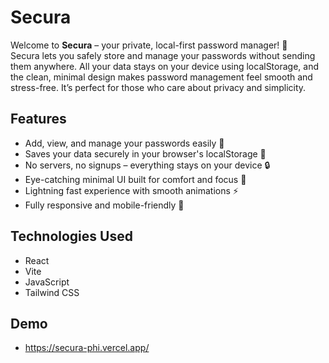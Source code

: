 # Secura  
Welcome to **Secura** – your private, local-first password manager! 🔐  
Secura lets you safely store and manage your passwords without sending them anywhere. All your data stays on your device using localStorage, and the clean, minimal design makes password management feel smooth and stress-free. It’s perfect for those who care about privacy and simplicity.

## Features
- Add, view, and manage your passwords easily 🔐  
- Saves your data securely in your browser's localStorage 💾  
- No servers, no signups – everything stays on your device 🔒  
- Eye-catching minimal UI built for comfort and focus 🎨  
- Lightning fast experience with smooth animations ⚡  
- Fully responsive and mobile-friendly 📱

## Technologies Used
- React  
- Vite  
- JavaScript  
- Tailwind CSS

## Demo
- https://secura-phi.vercel.app/

